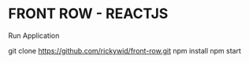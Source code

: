 # FRONT ROW - REACTJS 

Run Application

git clone https://github.com/rickywid/front-row.git
npm install
npm start

